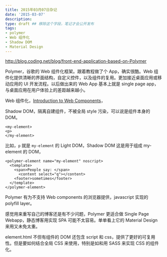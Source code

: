 ```yaml
---
title: 2015年03月07日杂记
date: '2015-03-07'
description:
type: draft ## 移除这个字段，笔记才会公开发布
tags:
- polymer
- Web 组件化
- Shadow DOM
- Material Design
---
```


http://blog.coding.net/blog/front-end-application-based-on-Polymer

Polymer，谷歌的 Web 组件化框架。跟着教程做了个 App，确实很酷。Web 组件化提供清晰的界面结构，自定义控件，以及组件的复用。更加接近桌面应用或移动应用的 UI 开发流程。以后做出来的 Web App 基本上就是 single page app，与桌面应用在用户体验上的差距越来越小。

Web 组件化，[Introduction to Web Components](http://www.w3.org/TR/components-intro/)，



Shadow DOM，隔离自建组件，不被全局 style 污染，可以说是组件本身的 DOM。

	<my-element>
	<p>
	</my-element>

比如，`p` 就是 `my-element` 的 Light DOM，Shadow DOM 这是用于组成 my-element 的 DOM，

    <polymer-element name="my-element" noscript>
      <template>
        <span>People say: </span>
          <content select="q"></content> 
        <footer>sometimes</footer>
      </template>
    </polymer-element>


Polymer 有为不支持 Web components 的浏览器提供，javascript 实现的 polyfill layer。


感觉用来重写自己的博客还是有不少问题，Polymer 更适合做 Single Page Webapp，静态博客用实现 SPA 可能不太容易。单单看上它的 Material Design 来用又未免太重。

element.html 不但有组件的 DOM 还包含  script 和 css，提供了更好的可复用性。但是要如何结合全局 CSS 来使用，特别是如和用 SASS 来实现 CSS 的组件化。

